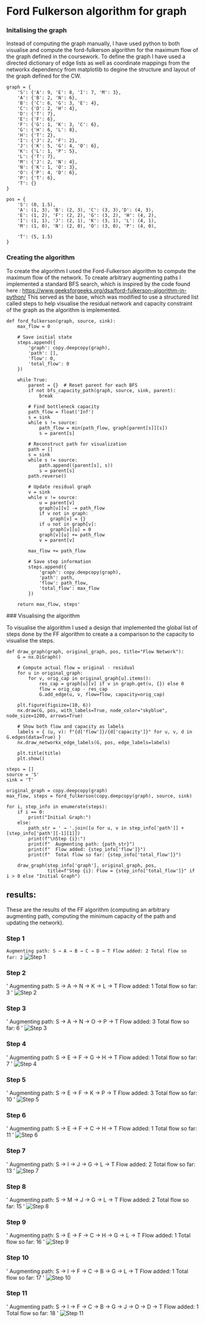# Ford Fulkerson algorithm for graph 

### Initalising the graph 

Instead of computing the graph manually, I have used python to both visualise and compute the ford-fulkerson algorithm for the maximum flow of the graph defined in the coursework. 
To define the graph I have used a directed dictionary of edge lists as well as coordinate mappings from the networkx dependency from matplotlib to degine the structure and layout of the graph defined for the CW. 

```
graph = {
    'S': {'A': 9, 'E': 8, 'I': 7, 'M': 3},
    'A': {'B': 2, 'N': 6},
    'B': {'C': 6, 'G': 3, 'E': 4},
    'C': {'D': 2, 'H': 4},
    'D': {'T': 7},
    'E': {'F': 6},
    'F': {'G': 1, 'K': 3, 'C': 6},
    'G': {'H': 6, 'L': 8},
    'H': {'T': 2},
    'I': {'J': 2, 'F': 2},
    'J': {'K': 5, 'G': 4, 'O': 6},
    'K': {'L': 1, 'P': 5},
    'L': {'T': 7},
    'M': {'J': 2, 'N': 4},
    'N': {'K': 1, 'O': 3},
    'O': {'P': 4, 'D': 6},
    'P': {'T': 6},
    'T': {}
}

pos = {
    'S': (0, 1.5),
    'A': (1, 3), 'B': (2, 3), 'C': (3, 3),'D': (4, 3),
    'E': (1, 2), 'F': (2, 2), 'G': (3, 2), 'H': (4, 2),
    'I': (1, 1), 'J': (2, 1), 'K': (3, 1), 'L': (4, 1),
    'M': (1, 0), 'N': (2, 0), 'O': (3, 0), 'P': (4, 0),
    
    'T': (5, 1.5)
}
```

### Creating the algorithm

To create the algorithm I used the Ford-Fulkerson algorithm to compute the maximum flow of the network. 
To create arbitrary augmenting paths I implemented a standard BFS search, which is inspired by the code found here : https://www.geeksforgeeks.org/dsa/ford-fulkerson-algorithm-in-python/
This served as the base, which was modified to use a structured list called steps to help visualise the residual network and capacity constraint of the graph as the algorithm is implemented. 

```
def ford_fulkerson(graph, source, sink):
    max_flow = 0
    
    # Save initial state
    steps.append({
        'graph': copy.deepcopy(graph),
        'path': [],
        'flow': 0,
        'total_flow': 0
    })
    
    while True:
        parent = {}  # Reset parent for each BFS
        if not bfs_capacity_path(graph, source, sink, parent):
            break
            
        # Find bottleneck capacity
        path_flow = float('Inf')
        s = sink
        while s != source:
            path_flow = min(path_flow, graph[parent[s]][s])
            s = parent[s]
        
        # Reconstruct path for visualization
        path = []
        s = sink
        while s != source:
            path.append((parent[s], s))
            s = parent[s]
        path.reverse()
        
        # Update residual graph
        v = sink
        while v != source:
            u = parent[v]
            graph[u][v] -= path_flow
            if v not in graph:
                graph[v] = {}
            if u not in graph[v]:
                graph[v][u] = 0
            graph[v][u] += path_flow
            v = parent[v]
        
        max_flow += path_flow
        
        # Save step information
        steps.append({
            'graph': copy.deepcopy(graph),
            'path': path,
            'flow': path_flow,
            'total_flow': max_flow
        })
    
    return max_flow, steps'
```

### Visualising the algorithm 

To visualise the algorithm I used a design that implemented the global list of steps done by the FF algorithm to create a a comparison to the capacity to visualise the steps.

```
def draw_graph(graph, original_graph, pos, title="Flow Network"):
    G = nx.DiGraph()

    # Compute actual flow = original - residual
    for u in original_graph:
        for v, orig_cap in original_graph[u].items():
            res_cap = graph[u][v] if v in graph.get(u, {}) else 0
            flow = orig_cap - res_cap
            G.add_edge(u, v, flow=flow, capacity=orig_cap)

    plt.figure(figsize=(10, 6))
    nx.draw(G, pos, with_labels=True, node_color="skyblue", node_size=1200, arrows=True)

    # Show both flow and capacity as labels
    labels = { (u, v): f"{d['flow']}/{d['capacity']}" for u, v, d in G.edges(data=True) }
    nx.draw_networkx_edge_labels(G, pos, edge_labels=labels)

    plt.title(title)
    plt.show()

steps = []
source = 'S'
sink = 'T'

original_graph = copy.deepcopy(graph)
max_flow, steps = ford_fulkerson(copy.deepcopy(graph), source, sink)

for i, step_info in enumerate(steps):
    if i == 0:
        print("Initial Graph:")
    else:
        path_str = ' → '.join([u for u, v in step_info['path']] + [step_info['path'][-1][1]])
        print(f"\nStep {i}:")
        print(f"  Augmenting path: {path_str}")
        print(f"  Flow added: {step_info['flow']}")
        print(f"  Total flow so far: {step_info['total_flow']}")

    draw_graph(step_info['graph'], original_graph, pos, 
               title=f"Step {i}: Flow = {step_info['total_flow']}" if i > 0 else "Initial Graph")
```



## results: 

These are the results of the FF algorithm (computing an arbitrary augmenting path, computing the minimum capacity of the path and updating the network).

### Step 1 

`
Augmenting path: S → A → B → C → D → T
Flow added: 2
Total flow so far: 2
`
![Step 1](results_sc/step_1.png)

### Step 2

'
Augmenting path: S → A → N → K → L → T
Flow added: 1
Total flow so far: 3
'
![Step 2](results_sc/step_2.png)

### Step 3

'
Augmenting path: S → A → N → O → P → T
Flow added: 3
Total flow so far: 6
'
![Step 3](results_sc/step_3.png)

### Step 4 

'
Augmenting path: S → E → F → G → H → T
Flow added: 1
Total flow so far: 7
'
![Step 4](results_sc/step_4.png)

### Step 5 

'
Augmenting path: S → E → F → K → P → T
Flow added: 3
Total flow so far: 10
'
![Step 5](results_sc/step_5.png)

### Step 6 

'
Augmenting path: S → E → F → C → H → T
Flow added: 1
Total flow so far: 11
'
![Step 6](results_sc/step_6.png)

### Step 7 

'
Augmenting path: S → I → J → G → L → T
Flow added: 2
Total flow so far: 13
'
![Step 7](results_sc/step_7.png)


### Step 8 

'
Augmenting path: S → M → J → G → L → T
Flow added: 2
Total flow so far: 15
'
![Step 8](results_sc/step_8.png)

### Step 9 

' 
 Augmenting path: S → E → F → C → H → G → L → T
Flow added: 1
Total flow so far: 16
'
![Step 9](results_sc/step_9.png)

### Step 10 

'
Augmenting path: S → I → F → C → B → G → L → T
Flow added: 1
Total flow so far: 17
'
![Step 10](results_sc/step_10.png)

### Step 11 

'
Augmenting path: S → I → F → C → B → G → J → O → D → T
  Flow added: 1
  Total flow so far: 18
'
![Step 11](results_sc/step_11.png)
